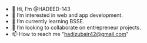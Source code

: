 - 👋 Hi, I’m @HADEED-143
- 👀 I’m interested in web and app development.
- 🌱 I’m currently learning BSSE.
- 💞️ I’m looking to collaborate on entrepreneur projects.
- 📫 How to reach me "hadizubair42@gmail.com"

<!---
HADEED-143/HADEED-143 is a ✨ special ✨ repository because its `README.md` (this file) appears on your GitHub profile.
You can click the Preview link to take a look at your changes.
--->

